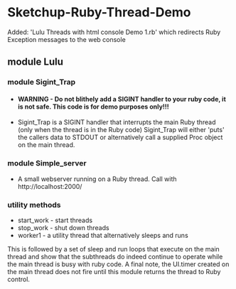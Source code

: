 # Sketchup-Ruby-Thread-Demo

Added: 'Lulu Threads with html console Demo 1.rb' which redirects Ruby Exception messages to the web console

## module Lulu
  ### module Sigint_Trap
  - ####  WARNING - Do not blithely add a SIGINT handler to your ruby code, it is not safe. This code is for demo purposes only!!!
  - Sigint_Trap is a SIGINT handler that interrupts the main Ruby thread (only when the thread is in the Ruby code) Sigint_Trap will either 'puts' the callers data to STDOUT or alternatively call a supplied Proc object on the main thread.
    
### module Simple_server
  - A small webserver running on a Ruby thread. Call with http://localhost:2000/
    
### utility methods
- start_work - start threads
- stop_work - shut down threads
- worker1 - a utility thread that alternatively sleeps and runs

This is followed by a set of sleep and run loops that execute on the main thread and show that the subthreads do indeed continue to operate while the main thread is busy with ruby code. A final note, the UI.timer created on the main thread does not fire until
this module returns the thread to Ruby control.

